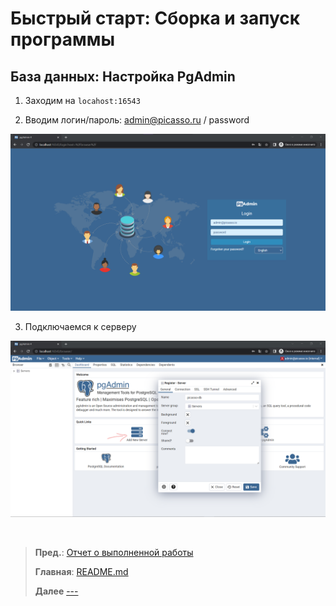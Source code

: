 # Быстрый старт: Сборка и запуск программы

## База данных: Настройка PgAdmin

1. Заходим на `locahost:16543`

2. Вводим логин/пароль: admin@picasso.ru / password

![PgAdmin | login](/docs/images/pgadmin_login.png "PgAdmin | login")

3. Подключаемся к серверу

![PgAdmin | connection to server](/docs/images/pgadmin_add_server.png "PgAdmin | connection to server")

<br/>


> **Пред.**: [Отчет о выполненной работы](work_report.md)
>
> **Главная**: [README.md](/README.md)
>
> **Далее** [---](work_report.md)
